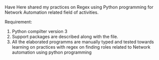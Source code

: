 Have Here shared my practices on Regex using Python programming for Network Automation related field of activities.

Requirement:
1) Python compilter version 3
2) Support packages are described along with the file.
3) All the elaborated programms are manually typed and tested towards learning on practices with regex on finding roles related to Network automation using python programming
